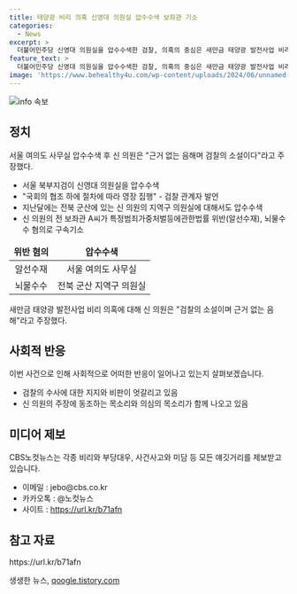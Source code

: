 ```yaml
---
title: 태양광 비리 의혹 신영대 의원실 압수수색 보좌관 기소
categories:
  - News
excerpt: >
  더불어민주당 신영대 의원실을 압수수색한 검찰, 의혹의 중심은 새만금 태양광 발전사업 비리. 전 보좌관 A씨는 공무원에게 청탁을 명목으로 수수한 혐의로 구속기소됐다. 신 의원은 뇌물 수수 혐의는 근거 없는 음해라고 주장했다. 
feature_text: >
  더불어민주당 신영대 의원실을 압수수색한 검찰, 의혹의 중심은 새만금 태양광 발전사업 비리. 전 보좌관 A씨는 공무원에게 청탁을 명목으로 수수한 혐의로 구속기소됐다. 신 의원은 뇌물 수수 혐의는 근거 없는 음해라고 주장했다. 
image: 'https://www.behealthy4u.com/wp-content/uploads/2024/06/unnamed-file.png'
---
```


<p><img src="https://www.behealthy4u.com/wp-content/uploads/2024/06/unnamed-file.png" alt="info 속보" /></p>

<h2 data-ke-size="size26">정치</h2>

<p data-ke-size="size16">서울 여의도 사무실 압수수색 후 신 의원은 "근거 없는 음해며 검찰의 소설이다"라고 주장했다. </p>

<ul>
<li>서울 북부지검이 신영대 의원실을 압수수색</li>
<li>"국회의 협조 하에 절차에 따라 영장 집행" - 검찰 관계자 발언</li>
<li>지난달에는 전북 군산에 있는 신 의원의 지역구 의원실에 대해서도 압수수색</li>
<li>신 의원의 전 보좌관 A씨가 특정범죄가중처벌등에관한법률 위반(알선수재), 뇌물수수 혐의로 구속기소</li>
</ul>

<table>
<thead>
<tr>
<td style="text-align: center; height: 17px;"><b>위반 혐의</b></td>
<td style="text-align: center; height: 17px;"><b>압수수색</b></td>
</tr>
</thead>
<tbody>
<tr>
<td style="text-align: center; height: 17px;">알선수재</td>
<td style="text-align: center; height: 17px;">서울 여의도 사무실</td>
</tr>
<tr>
<td style="text-align: center; height: 17px;">뇌물수수</td>
<td style="text-align: center; height: 17px;">전북 군산 지역구 의원실</td>
</tr>
</tbody>
</table>

<p data-ke-size="size16">새만금 태양광 발전사업 비리 의혹에 대해 신 의원은 "검찰의 소설이며 근거 없는 음해"라고 주장했다.</p>

<h2 data-ke-size="size26">사회적 반응</h2>

<p data-ke-size="size16">이번 사건으로 인해 사회적으로 어떠한 반응이 일어나고 있는지 살펴보겠습니다.</p>

<ul>
<li>검찰의 수사에 대한 지지와 비판이 엇갈리고 있음</li>
<li>신 의원의 주장에 동조하는 목소리와 의심의 목소리가 함께 나오고 있음</li>
</ul>

<h2 data-ke-size="size26">미디어 제보</h2>

<p data-ke-size="size16">CBS노컷뉴스는 각종 비리와 부당대우, 사건사고와 미담 등 모든 얘깃거리를 제보받고 있습니다.</p>

<ul>
<li>이메일 : jebo@cbs.co.kr</li>
<li>카카오톡 : @노컷뉴스</li>
<li>사이트 : <a href="https://url.kr/b71afn">https://url.kr/b71afn</a></li>
</ul>

<h2 data-ke-size="size26">참고 자료</h2>

<p data-ke-size="size16">https://url.kr/b71afn</p>
생생한 뉴스, <a href="https://qoogle.tistory.com" rel="dofollow">qoogle.tistory.com</a>


